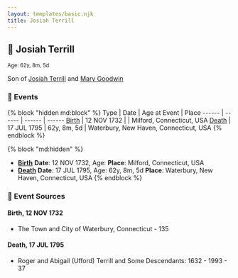 ```yaml
---
layout: templates/basic.njk
title: Josiah Terrill
---
```

## 🔵 Josiah Terrill
<small>Age: 62y, 8m, 5d</small>

Son of [Josiah Terrill](/people/8/80183041) and [Mary Goodwin](/people/4/49404198)

### 📆 Events

{% block "hidden md:block" %}
Type | Date | Age at Event | Place
------ | ------ | ------ | ------
[Birth](#event-event-2) | 12 NOV 1732 |  | Milford, Connecticut, USA
[Death](#event-event-3) | 17 JUL 1795 | 62y, 8m, 5d | Waterbury, New Haven, Connecticut, USA
{% endblock %}

{% block "md:hidden" %}
- **[Birth](#event-event-2)**
**Date**: 12 NOV 1732, Age:
**Place**: Milford, Connecticut, USA
- **[Death](#event-event-3)**
**Date**: 17 JUL 1795, Age: 62y, 8m, 5d
**Place**: Waterbury, New Haven, Connecticut, USA
{% endblock %}

### 📰 Event Sources

#### <a id="event-event-2"></a> Birth, 12 NOV 1732
* The Town and City of Waterbury, Connecticut  - 135

#### <a id="event-event-3"></a> Death, 17 JUL 1795
* Roger and Abigail (Ufford) Terrill and Some Descendants: 1632 - 1993  - 37